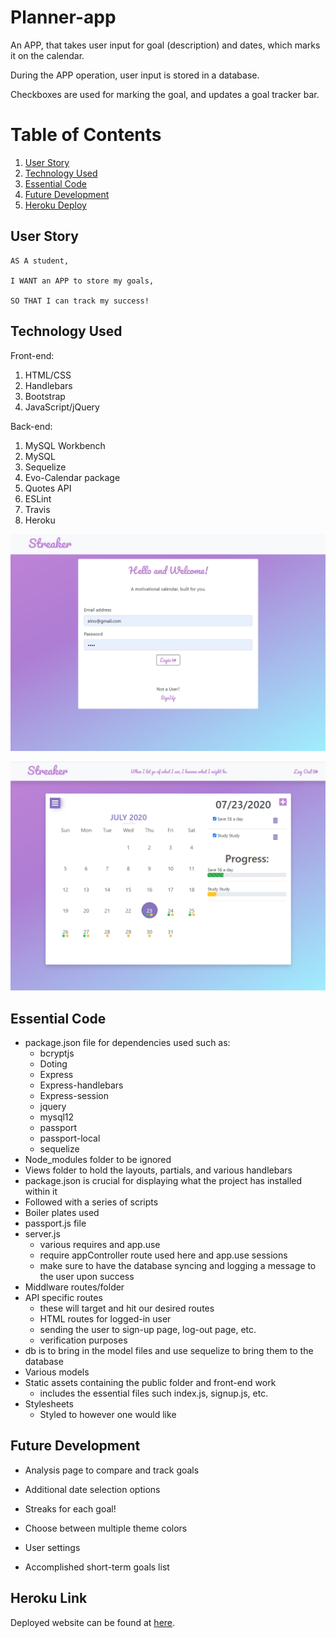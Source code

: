 # Planner-app

An APP, that takes user input for goal (description) and dates, which marks it on the calendar.

During the APP operation, user input is stored in a database.

Checkboxes are used for marking the goal, and updates a goal tracker bar.

# Table of Contents

1. [User Story](#user-story)
2. [Technology Used](#technology-used)
3. [Essential Code](#essential-code)
4. [Future Development](#future-development)
5. [Heroku Deploy](#heroku-deploy)

## User Story

```
AS A student,

I WANT an APP to store my goals,

SO THAT I can track my success!

```

## Technology Used

Front-end:

1. HTML/CSS
2. Handlebars
3. Bootstrap
4. JavaScript/jQuery

Back-end:

1. MySQL Workbench
2. MySQL
3. Sequelize
4. Evo-Calendar package
5. Quotes API
6. ESLint
7. Travis
8. Heroku

![Login Page](./public/assets/loginpg.png)

![Calendar Page](./public/assets/calendarpg.png)

## Essential Code

- package.json file for dependencies used such as:
  - bcryptjs
  - Doting
  - Express
  - Express-handlebars
  - Express-session
  - jquery
  - mysql12
  - passport
  - passport-local
  - sequelize
- Node_modules folder to be ignored
- Views folder to hold the layouts, partials, and various handlebars
- package.json is crucial for displaying what the project has installed within it
- Followed with a series of scripts
- Boiler plates used
- passport.js file
- server.js
  - various requires and app.use
  - require appController route used here and app.use sessions
  - make sure to have the database syncing and logging a message to the user upon success
- Middlware routes/folder
- API specific routes
  - these will target and hit our desired routes
  - HTML routes for logged-in user
  - sending the user to sign-up page, log-out page, etc.
  - verification purposes
- db is to bring in the model files and use sequelize to bring them to the database
- Various models
- Static assets containing the public folder and front-end work
  - includes the essential files such index.js, signup.js, etc.
- Stylesheets
  - Styled to however one would like

## Future Development

- Analysis page to compare and track goals

- Additional date selection options

- Streaks for each goal!

- Choose between multiple theme colors

- User settings

- Accomplished short-term goals list

## Heroku Link

Deployed website can be found at [here](https://streaker-app.herokuapp.com/).
